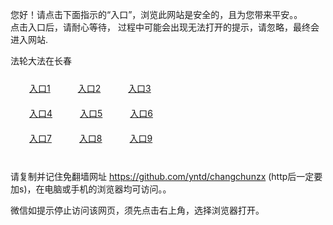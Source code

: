 您好！请点击下面指示的“入口”，浏览此网站是安全的，且为您带来平安。。 <br/>
点击入口后，请耐心等待， 过程中可能会出现无法打开的提示，请忽略，最终会进入网站. </br>

法轮大法在长春<br/>
<div style="padding:10px"><a style="margin:20px" target="_blank" href="https://d1ola5h7mib9uh.cloudfront.net/2Qpsp?csfnbod" id="ccLink1" rel="nofollow">入口1</a> <a target="_blank" style="margin:20px" href="https://d3e27kfkta0ev8.cloudfront.net/2Qpsp?bcqqwfh" id="ccLink2" rel="nofollow">入口2</a> <a style="margin:20px" target="_blank" href="https://d3bm27htrg9igr.cloudfront.net/2Qpsp?nysvx" id="ccLink3" rel="nofollow">入口3</a></div>

<div style="padding:10px" ><a style="margin:20px" target="_blank" href="https://d1ola5h7mib9uh.cloudfront.net/2Qpsp?csfnbod" id="ccLink4" rel="nofollow">入口4</a> <a style="margin:20px" href="https://d3e27kfkta0ev8.cloudfront.net/2Qpsp?bcqqwfh" target="_blank" id="ccLink5" rel="nofollow">入口5</a> <a style="margin:20px" href="https://d3bm27htrg9igr.cloudfront.net/2Qpsp?nysvx" target="_blank" id="ccLink6" rel="nofollow">入口6</a></div>

<div style="padding:10px"><a style="margin:20px" target="_blank" href="https://d1ola5h7mib9uh.cloudfront.net/2Qpsp?csfnbod" id="ccLink7" rel="nofollow">入口7</a> <a style="margin:20px" href="https://d3e27kfkta0ev8.cloudfront.net/2Qpsp?bcqqwfh" target="_blank" id="ccLink8" rel="nofollow">入口8</a> <a style="margin:20px" target="_blank" href="https://d3bm27htrg9igr.cloudfront.net/2Qpsp?nysvx" id="ccLink9" rel="nofollow">入口9</a></div>

<br/>



请复制并记住免翻墙网址 https://github.com/yntd/changchunzx (http后一定要加s)，在电脑或手机的浏览器均可访问。。<br/>

微信如提示停止访问该网页，须先点击右上角，选择浏览器打开。
